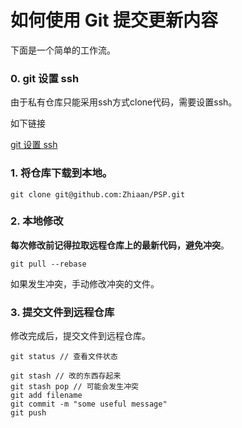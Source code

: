 # 如何使用 Git 提交更新内容

下面是一个简单的工作流。

### 0. git 设置 ssh

由于私有仓库只能采用ssh方式clone代码，需要设置ssh。

如下链接

[git 设置 ssh](https://zhuanlan.zhihu.com/p/108972475)

### 1. 将仓库下载到本地。
```
git clone git@github.com:Zhiaan/PSP.git
```

### 2. 本地修改

**每次修改前记得拉取远程仓库上的最新代码，避免冲突**。

```
git pull --rebase
```

如果发生冲突，手动修改冲突的文件。

### 3. 提交文件到远程仓库

修改完成后，提交文件到远程仓库。
```
git status // 查看文件状态

git stash // 改的东西存起来
git stash pop // 可能会发生冲突
git add filename
git commit -m "some useful message"
git push
```

